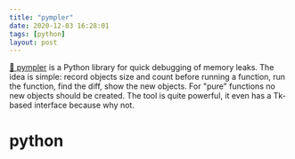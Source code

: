 ```yaml
---
title: "pympler"
date: 2020-12-03 16:28:01
tags: [python]
layout: post
---
```


[🐍 pympler](https://pympler.readthedocs.io/en/latest/) is a Python library for quick debugging of memory leaks. The idea is simple: record objects size and count before running a function, run the function, find the diff, show the new objects. For "pure" functions no new objects should be created. The tool is quite powerful, it even has a Tk-based interface because why not.

# python
